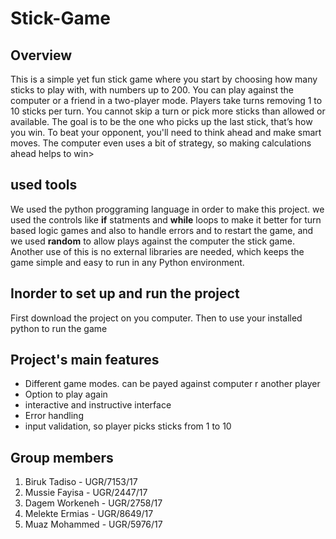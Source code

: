 # Stick-Game
## Overview
This is a simple yet fun stick game where you start by choosing how many sticks to play with, with numbers up to 200. You can play against the computer or a friend in a two-player mode.
Players take turns removing 1 to 10 sticks per turn. You cannot skip a turn or pick more sticks than allowed or available. The goal is to be the one who picks up the last stick, that’s how you win.
To beat your opponent, you'll need to think ahead and make smart moves. The computer even uses a bit of strategy, so making calculations ahead helps to win>
## used tools
We used the python proggraming language in order to make this project. we used the controls like **if** statments and **while** loops to make it better for turn based logic games and also to handle errors and to restart the game, and we used **random** to allow plays against the computer the stick game. Another use of this is no external libraries are needed, which keeps the game simple and easy to run in any Python environment. 
## Inorder to set up and run the project
First download the project on you computer. Then to use your installed python to run the game
## Project's main features
- Different game modes. can be payed against computer r another player
- Option to play again
- interactive and instructive interface
- Error handling
- input validation, so player picks sticks from 1 to 10
## Group members
1. Biruk Tadiso - UGR/7153/17
2. Mussie Fayisa - UGR/2447/17
3. Dagem Workeneh - UGR/2758/17
4. Melekte Ermias - UGR/8649/17
5. Muaz Mohammed - UGR/5976/17
